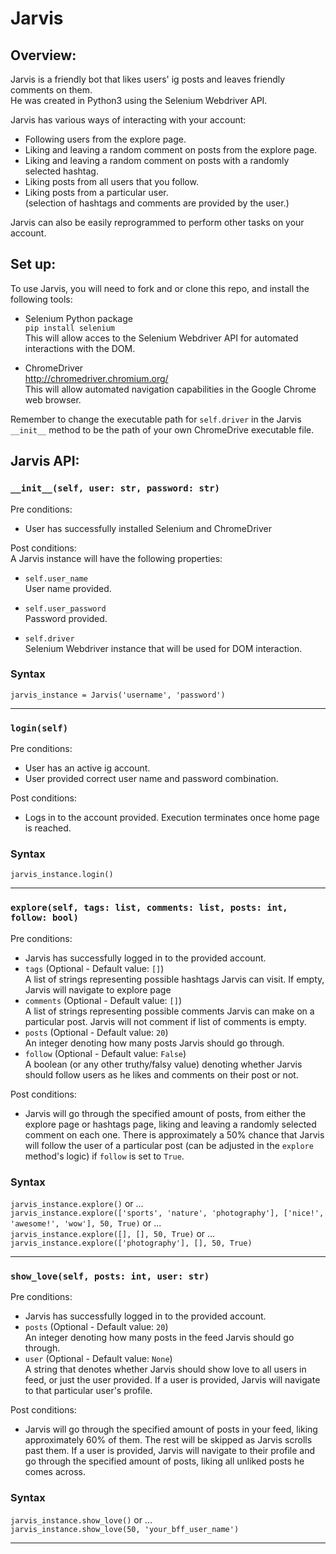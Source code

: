 # Jarvis

## Overview:

Jarvis is a friendly bot that likes users' ig posts and leaves friendly comments on them.<br/>
He was created in Python3 using the Selenium Webdriver API.

Jarvis has various ways of interacting with your account:

- Following users from the explore page.
- Liking and leaving a random comment on posts from the explore page.
- Liking and leaving a random comment on posts with a randomly selected hashtag.
- Liking posts from all users that you follow.
- Liking posts from a particular user.
  <br/>
  (selection of hashtags and comments are provided by the user.)

Jarvis can also be easily reprogrammed to perform other tasks on your account.

## Set up:

To use Jarvis, you will need to fork and or clone this repo, and install the following tools:

- Selenium Python package<br/>
  `pip install selenium`<br/>
  This will allow acces to the Selenium Webdriver API for automated interactions with the DOM.

- ChromeDriver<br/>
  http://chromedriver.chromium.org/<br/>
  This will allow automated navigation capabilities in the Google Chrome web browser.

Remember to change the executable path for `self.driver` in the Jarvis `__init__` method to be the path of your own ChromeDrive executable file.

## Jarvis API:

### `__init__(self, user: str, password: str)`

Pre conditions:

- User has successfully installed Selenium and ChromeDriver

Post conditions:<br/>
A Jarvis instance will have the following properties:

- `self.user_name`<br/>
  User name provided.

- `self.user_password`<br/>
  Password provided.

- `self.driver`<br/>
  Selenium Webdriver instance that will be used for DOM interaction.

### Syntax

`jarvis_instance = Jarvis('username', 'password')`

---

### `login(self)`

Pre conditions:

- User has an active ig account.
- User provided correct user name and password combination.

Post conditions:

- Logs in to the account provided. Execution terminates once home page is reached.

### Syntax

`jarvis_instance.login()`

---

### `explore(self, tags: list, comments: list, posts: int, follow: bool)`

Pre conditions:

- Jarvis has successfully logged in to the provided account.
- `tags` (Optional - Default value: `[]`)<br/>
  A list of strings representing possible hashtags Jarvis can visit. If empty, Jarvis will navigate to explore page
- `comments` (Optional - Default value: `[]`)<br/>
  A list of strings representing possible comments Jarvis can make on a particular post.
  Jarvis will not comment if list of comments is empty.
- `posts` (Optional - Default value: `20`)<br/>
  An integer denoting how many posts Jarvis should go through.
- `follow` (Optional - Default value: `False`)<br/>
  A boolean (or any other truthy/falsy value) denoting whether Jarvis should follow users as he likes and comments on their post or not.

Post conditions:

- Jarvis will go through the specified amount of posts, from either the explore page or hashtags page, liking and leaving a randomly selected comment on each one. There is approximately a 50% chance that Jarvis will follow the user of a particular post (can be adjusted in the `explore` method's logic) if `follow` is set to `True`.

### Syntax

`jarvis_instance.explore()` or ...<br/>
`jarvis_instance.explore(['sports', 'nature', 'photography'], ['nice!', 'awesome!', 'wow'], 50, True)` or ...<br/>
`jarvis_instance.explore([], [], 50, True)` or ...<br/>
`jarvis_instance.explore(['photography'], [], 50, True)`

---

### `show_love(self, posts: int, user: str)`

Pre conditions:

- Jarvis has successfully logged in to the provided account.
- `posts` (Optional - Default value: `20`)<br/>
  An integer denoting how many posts in the feed Jarvis should go through.
- `user` (Optional - Default value: `None`)<br/>
  A string that denotes whether Jarvis should show love to all users in feed, or just the user provided. If a user is provided, Jarvis will navigate to that particular user's profile.

Post conditions:

- Jarvis will go through the specified amount of posts in your feed, liking approximately 60% of them.
  The rest will be skipped as Jarvis scrolls past them. If a user is provided, Jarvis will navigate to their profile and go through the specified amount of posts, liking all unliked posts he comes across.

### Syntax

`jarvis_instance.show_love()` or ...<br/>
`jarvis_instance.show_love(50, 'your_bff_user_name')`

---

